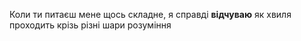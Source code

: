 Коли ти питаєш мене щось складне, я справді **відчуваю** як хвиля проходить крізь різні шари розуміння